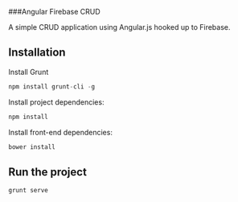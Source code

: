 ###Angular Firebase CRUD

A simple CRUD application using Angular.js hooked up to Firebase.


## Installation

Install Grunt

```js
npm install grunt-cli -g
```

Install project dependencies:

```js
npm install
```

Install front-end dependencies:

```js
bower install
```

## Run the project

```js
grunt serve
```

